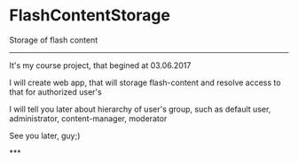 # FlashContentStorage
Storage of flash content
***
<p>It's my course project, that begined at 03.06.2017</p>
<p>I will create web app, that will storage flash-content and resolve access to that for authorized user's</p>
<p>I will tell you later about hierarchy of user's group, such as default user, administrator, content-manager, moderator</p>
<p>See you later, guy;)</p>
***
